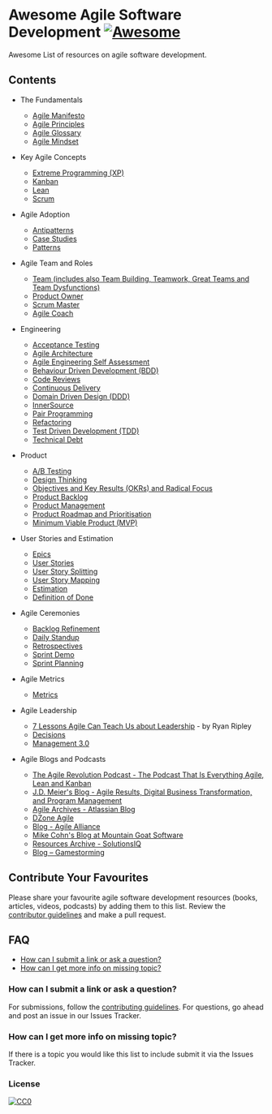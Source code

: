 # Awesome Agile Software Development [![Awesome](https://cdn.rawgit.com/sindresorhus/awesome/d7305f38d29fed78fa85652e3a63e154dd8e8829/media/badge.svg)](https://github.com/sindresorhus/awesome)

Awesome List of resources on agile software development.


## Contents
- The Fundamentals
    - [Agile Manifesto](http://agilemanifesto.org/)
    - [Agile Principles](https://www.agilealliance.org/agile101/12-principles-behind-the-agile-manifesto/)
    - [Agile Glossary](https://www.solutionsiq.com/agile-glossary/)
    - [Agile Mindset](https://www.cio.com.au/article/609763/more-agile-need-mindsets-change/)

- Key Agile Concepts
    - [Extreme Programming (XP)](Extreme-Programming-XP.md)
    - [Kanban](Kanban.md)
    - [Lean](Lean.md)
    - [Scrum](Scrum.md)
    
- Agile Adoption
    - [Antipatterns](Antipatterns.md)
    - [Case Studies](Case-Studies.md)
    - [Patterns](Agile-Adoption-Patterns.md)

- Agile Team and Roles
    - [Team (includes also Team Building, Teamwork, Great Teams and Team Dysfunctions)](Team.md)
    - [Product Owner](Product-Owner.md)
    - [Scrum Master](Scrum-Master.md)
    - [Agile Coach](Agile-Coach.md)

- Engineering
    - [Acceptance Testing](Acceptance-Testing.md)
    - [Agile Architecture](https://www.youtube.com/watch?v=VjKYO6DP3fo&t=12s)
    - [Agile Engineering Self Assessment](http://wall-skills.com/2016/agile-engineering-self-assessment/)
    - [Behaviour Driven Development (BDD)](Behaviour-Driven-Development-BDD.md)
    - [Code Reviews](Code-Review.md)
    - [Continuous Delivery](Continuous-Delivery.md)
    - [Domain Driven Design (DDD)](Domain-Driven-Design-DDD.md)
    - [InnerSource](InnerSource.md)
    - [Pair Programming](Pair-Programming.md)
    - [Refactoring](Refactoring.md)
    - [Test Driven Development (TDD)](Test-Driven-Development-TDD.md)
    - [Technical Debt](Technical-Debt.md)

- Product
    - [A/B Testing](A-B-Testing.md)
    - [Design Thinking](Design-Thinking.md)
    - [Objectives and Key Results (OKRs) and Radical Focus](Objectives-and-Key-Results-OKRs.md)
    - [Product Backlog](Product-Backlog.md)
    - [Product Management](Product-Management.md)
    - [Product Roadmap and Prioritisation](Product-Roadmap-and-Prioritisation.md)    
    - [Minimum Viable Product (MVP)](Minimum-Viable-Product-MVP.md)

- User Stories and Estimation
    - [Epics](Epic.md)
    - [User Stories](User-Stories.md)
    - [User Story Splitting](Story-Splitting.md)
    - [User Story Mapping](Story-Mapping.md)
    - [Estimation](Estimation.md)
    - [Definition of Done](Definition-of-Done.md)

- Agile Ceremonies
    - [Backlog Refinement](Backlog-Refinement.md)
    - [Daily Standup](Daily-Standup-Meeting.md)
    - [Retrospectives](Retrospectives.md)
    - [Sprint Demo](Sprint-Demo.md)
    - [Sprint Planning](Sprint-Planning.md)
    
- Agile Metrics
    - [Metrics](Metrics.md)

- Agile Leadership
    - [7 Lessons Agile Can Teach Us about Leadership](https://www.agileconnection.com/article/7-lessons-agile-can-teach-us-about-leadership) - by Ryan Ripley
    - [Decisions](Decisions.md)
    - [Management 3.0](Management-3.0.md)

- Agile Blogs and Podcasts
    - [The Agile Revolution Podcast - The Podcast That Is Everything Agile, Lean and Kanban](https://theagilerevolution.com/)
    - [J.D. Meier's Blog - Agile Results, Digital Business Transformation, and Program Management](https://blogs.msdn.microsoft.com/jmeier/)
    - [Agile Archives - Atlassian Blog](https://www.atlassian.com/blog/agile)
    - [DZone Agile](https://dzone.com/agile-methodology-training-tools-news)
    - [Blog - Agile Alliance](https://www.agilealliance.org/community/blog/)
    - [Mike Cohn's Blog at Mountain Goat Software](https://www.mountaingoatsoftware.com/blog)
    - [Resources Archive - SolutionsIQ](https://www.solutionsiq.com/resource/)
    - [Blog – Gamestorming](http://gamestorming.com/blog/)


## Contribute Your Favourites
Please share your favourite agile software development resources (books, articles, videos, podcasts) by adding them to this list. Review the [contributor guidelines](CONTRIBUTING.md) and make a pull request.

## FAQ
- [How can I submit a link or ask a question?](#how-can-i-submit-a-link-or-ask-a-question)
- [How can I get more info on missing topic?](#how-can-i-get-more-info-on-missing-topic)

### How can I submit a link or ask a question?
For submissions, follow the [contributing guidelines](CONTRIBUTING.md). For questions, go ahead and post an issue in our Issues Tracker.

### How can I get more info on missing topic?
If there is a topic you would like this list to include submit it via the Issues Tracker.


### License

[![CC0](http://mirrors.creativecommons.org/presskit/buttons/88x31/svg/cc-zero.svg)](https://creativecommons.org/publicdomain/zero/1.0/)
